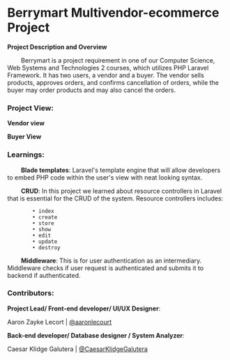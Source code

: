 
# Berrymart Multivendor-ecommerce Project

**Project Description and Overview** 
 
&nbsp; &nbsp; &nbsp; &nbsp; Berrymart is a project requirement in one of our Computer Science, Web Systems and Technologies 2 courses, which utilizes PHP Laravel Framework. It has two users, a vendor and a buyer. The vendor sells products, approves orders, and confirms cancellation of orders, while the buyer may order products and may also cancel the orders.

### Project View:
**Vendor view** 

**Buyer View**


### Learnings:
&nbsp; &nbsp; &nbsp; &nbsp; **Blade templates**: Laravel's template engine that will allow developers to embed PHP code within the user's view with neat looking syntax.

&nbsp; &nbsp; &nbsp; &nbsp; **CRUD**: In this project we learned about resource controllers in Laravel that is essential for the CRUD of the system. 
        Resource controllers includes:

            • index 
            • create
            • store
            • show
            • edit
            • update
            • destroy

&nbsp; &nbsp; &nbsp; &nbsp; **Middleware**: This is for user authentication as an intermediary. Middleware checks if user request is authenticated and submits it to backend if authenticated.
 
 ### Contributors:
 **Project Lead/ Front-end developer/ UI/UX Designer**:

 Aaron Zayke Lecort | [@aaronlecourt](https://github.com/aaronlecourt)

 **Back-end developer/ Database designer / System Analyzer**:

 Caesar Klidge Galutera | [@CaesarKlidgeGalutera](https://github.com/CaesarKlidgeGalutera)

